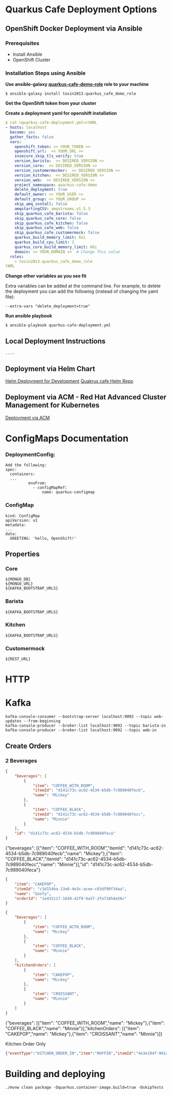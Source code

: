 # Quarkus Cafe Deployment Options 

## OpenShift Docker Deployment via Ansible 

### Prerequisites
* Install Ansible 
* OpenShift Cluster

### Installation Steps using Ansible 
**Use ansible-galaxy [quarkus-cafe-demo-role](https://github.com/tosin2013/quarkus-cafe-demo-role)  role to your machine**  
```shell
$ ansible-galaxy install tosin2013.quarkus_cafe_demo_role
```

**Get the OpenShift token from your cluster**  

**Create a deployment yaml for openshift installation**  
```yaml
$ cat >quarkus-cafe-deployment.yml<<YAML
- hosts: localhost
  become: yes
  gather_facts: false
  vars:
    openshift_token: << YOUR_TOKEN >>
    openshift_url:  << YOUR_URL >>
    insecure_skip_tls_verify: true
    version_barista:  << DESIRED_VERSION >>
    version_core:  << DESIRED_VERSION >>
    version_customermocker:  << DESIRED_VERSION >>
    version_kitchen:  << DESIRED_VERSION >>
    version_web:  << DESIRED_VERSION >>
    project_namespace: quarkus-cafe-demo
    delete_deployment: true
    default_owner: << YOUR_USER >>
    default_group: << YOUR_GROUP >>
    skip_amq_install: false
    amqstartingCSV: amqstreams.v1.5.3
    skip_quarkus_cafe_barista: false
    skip_quarkus_cafe_core: false
    skip_quarkus_cafe_kitchen: false
    skip_quarkus_cafe_web: false
    skip_quarkus_cafe_customermock: false
    quarkus_build_memory_limit: 6Gi
    quarkus_build_cpu_limit: 1
    quarkus_core_build_memory_limit: 6Gi
    domain: << YOUR_DOMAIN >>  # Change This value
  roles:
    - tosin2013.quarkus_cafe_demo_role
YAML
```


**Change other variables as you see fit**  

Extra variables can be added at the command line.  For example, to delete the deployment you can add the following (instead of changing the yaml file):
```
--extra-vars "delete_deployment=true"
```
**Run ansible playbook**  
```shell
$ ansible-playbook quarkus-cafe-deployment.yml
```

## Local Deployment Instructions
```
....
```

##  Deployment via Helm Chart 
[Helm Deployment for Development](helm-deployment)
[Quakrus cafe Helm Repo](https://github.com/tosin2013/quarkus-cafe-helm-chart/releases)

## Deployment via ACM - Red Hat Advanced Cluster Management for Kubernetes
[Deployment via ACM](acm-deployment)

# ConfigMaps Documentation

### DeploymentConfig:
```
Add the following: 
spec:
  containers:
  ...
          envFrom:
            - configMapRef:
                name: quarkus-configmap
```

### ConfigMap
```
kind: ConfigMap
apiVersion: v1
metadata:
...
data:
  GREETING: 'hello, OpenShift!'
```
## Properties

### Core
```
${MONGO_DB}
${MONGO_URL}
${KAFKA_BOOTSTRAP_URLS}
```

### Barista
```
${KAFKA_BOOTSTRAP_URLS}
```

### Kitchen
```
${KAFKA_BOOTSTRAP_URLS}
```

### Customermock
```
${REST_URL}
```
# HTTP

# Kafka

```shell
kafka-console-consumer --bootstrap-server localhost:9092 --topic web-updates --from-beginning
kafka-console-producer --broker-list localhost:9092 --topic barista-in
kafka-console-producer --broker-list localhost:9092 --topic web-in
```

## Create Orders

### 2 Beverages
```json
{
    "beverages": [
        {
            "item": "COFFEE_WITH_ROOM",
            "itemId": "d141c73c-ac62-4534-b5db-7c989040fecb",
            "name": "Mickey"
        },
        {
            "item": "COFFEE_BLACK",
            "itemId": "d141c73c-ac62-4534-b5db-7c989040fecc",
            "name": "Minnie"
        }
    ],
    "id": "d141c73c-ac62-4534-b5db-7c989040feca"
}
```

{"beverages": [{"item": "COFFEE_WITH_ROOM","itemId": "d141c73c-ac62-4534-b5db-7c989040fecb","name": "Mickey"},{"item": "COFFEE_BLACK","itemId": "d141c73c-ac62-4534-b5db-7c989040fecc","name": "Minnie"}],"id": "d141c73c-ac62-4534-b5db-7c989040feca"}
```json
{
    "item": "CAKEPOP",
    "itemId": "c3d154ba-13e8-4e3c-acee-c63df90f34aa",
    "name": "Goofy",
    "orderId": "1e435117-1649-42f9-9a5f-2fe71854e56c"
}
```
```json
{
    "beverages": [
        {
            "item": "COFFEE_WITH_ROOM",
            "name": "Mickey"
        },
        {
            "item": "COFFEE_BLACK",
            "name": "Minnie"
        }
    ],
    "kitchenOrders": [
        {
            "item": "CAKEPOP",
            "name": "Mickey"
        },
        {
            "item": "CROISSANT",
            "name": "Minnie"
        }
    ]
}
```

{"beverages": [{"item": "COFFEE_WITH_ROOM","name": "Mickey"},{"item": "COFFEE_BLACK","name": "Minnie"}],"kitchenOrders": [{"item": "CAKEPOP","name": "Mickey"},{"item": "CROISSANT","name": "Minnie"}]}

Kitchen Order Only
```json
{"eventType":"KITCHEN_ORDER_IN","item":"MUFFIN","itemId":"4e3e194f-961a-4a02-923b-26704cf30097","name":"Laurel","orderId":"6593f77c-8d36-4570-8b27-a0bccacf0bfb"}
```



# Building and deploying

```shell
./mvnw clean package -Dquarkus.container-image.build=true -DskipTests
```